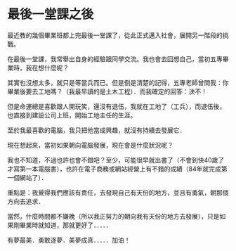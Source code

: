 # 最後一堂課之後 

<p>最近教的幾個畢業班都上完最後一堂課了，從此正式邁入社會，展開另一階段的挑戰。</p>
<p>在最後一堂課，我常舉出自身的經驗跟同學交流。我也會去回想自己，當初五專畢業時，我在想什麼呢？</p>
<p>其實也沒想太多，就只是等當兵而已。但是倒是清楚的記得，五專老師曾問我：你畢業後要去工地嗎？（我最早讀的是土木工程）．而我確定的回答：決不！<a name="more"></a></p>
<p>但是命運總是喜歡跟人開玩笑，還沒有退伍，我就在工地了（工兵），而退伍後，也直接到建設公司上班，開始工地主任的生涯。</p>
<p>至於我最喜歡的電腦，我只把他當成興趣，就沒有持續去發展它．</p>
<p>現在想起來，當初如果朝向電腦發展，現在會是什麼狀況呢？</p>
<p>我也不知道，不過也許也會不錯吧？至少，可能很早就出書了（不會到快40歲了才寫第一本電腦書），也許在電子商務或網站經營上有不錯的成績（84年就完成第一個網站了）．</p>
<p>重點是：我覺得我們應該有責任，去發現自己有天份的地方，並且有勇氣，朝那個方向去追求．</p>
<p>當然，什麼時間都不嫌晚（所以我正努力的朝向我有天份的地方去發展），只是如果剛畢業時就知道，那就更好了．．．．．</p>
<p>有夢最美．勇敢逐夢．美夢成真．．．．．加油！</p>